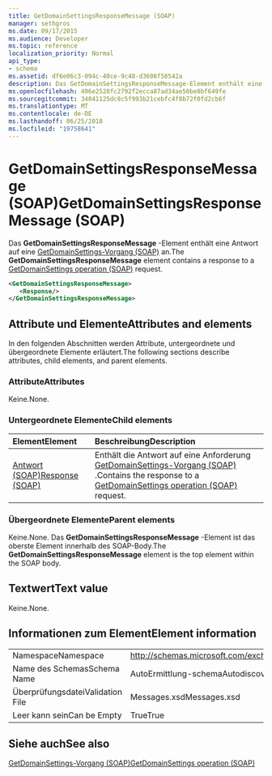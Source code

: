 ```yaml
---
title: GetDomainSettingsResponseMessage (SOAP)
manager: sethgros
ms.date: 09/17/2015
ms.audience: Developer
ms.topic: reference
localization_priority: Normal
api_type:
- schema
ms.assetid: df6e06c3-094c-40ce-9c48-d3608f58542a
description: Das GetDomainSettingsResponseMessage-Element enthält eine Antwort auf eine GetDomainSettings-Vorgang (SOAP) an.
ms.openlocfilehash: 496e2528fc2792f2ecca87ad34ae50be0bf649fe
ms.sourcegitcommit: 34041125dc8c5f993b21cebfc4f8b72f0fd2cb6f
ms.translationtype: MT
ms.contentlocale: de-DE
ms.lasthandoff: 06/25/2018
ms.locfileid: "19758641"
---
```

# <a name="getdomainsettingsresponsemessage-soap"></a><span data-ttu-id="e9228-103">GetDomainSettingsResponseMessage (SOAP)</span><span class="sxs-lookup"><span data-stu-id="e9228-103">GetDomainSettingsResponseMessage (SOAP)</span></span>

<span data-ttu-id="e9228-104">Das **GetDomainSettingsResponseMessage** -Element enthält eine Antwort auf eine [GetDomainSettings-Vorgang (SOAP)](getdomainsettings-operation-soap.md) an.</span><span class="sxs-lookup"><span data-stu-id="e9228-104">The **GetDomainSettingsResponseMessage** element contains a response to a [GetDomainSettings operation (SOAP)](getdomainsettings-operation-soap.md) request.</span></span> 
  
```XML
<GetDomainSettingsResponseMessage>
   <Response/>
</GetDomainSettingsResponseMessage>
```

## <a name="attributes-and-elements"></a><span data-ttu-id="e9228-105">Attribute und Elemente</span><span class="sxs-lookup"><span data-stu-id="e9228-105">Attributes and elements</span></span>

<span data-ttu-id="e9228-106">In den folgenden Abschnitten werden Attribute, untergeordnete und übergeordnete Elemente erläutert.</span><span class="sxs-lookup"><span data-stu-id="e9228-106">The following sections describe attributes, child elements, and parent elements.</span></span>
  
### <a name="attributes"></a><span data-ttu-id="e9228-107">Attribute</span><span class="sxs-lookup"><span data-stu-id="e9228-107">Attributes</span></span>

<span data-ttu-id="e9228-108">Keine.</span><span class="sxs-lookup"><span data-stu-id="e9228-108">None.</span></span>
  
### <a name="child-elements"></a><span data-ttu-id="e9228-109">Untergeordnete Elemente</span><span class="sxs-lookup"><span data-stu-id="e9228-109">Child elements</span></span>

|<span data-ttu-id="e9228-110">**Element**</span><span class="sxs-lookup"><span data-stu-id="e9228-110">**Element**</span></span>|<span data-ttu-id="e9228-111">**Beschreibung**</span><span class="sxs-lookup"><span data-stu-id="e9228-111">**Description**</span></span>|
|:-----|:-----|
|[<span data-ttu-id="e9228-112">Antwort (SOAP)</span><span class="sxs-lookup"><span data-stu-id="e9228-112">Response (SOAP)</span></span>](response-soap.md) <br/> |<span data-ttu-id="e9228-113">Enthält die Antwort auf eine Anforderung [GetDomainSettings-Vorgang (SOAP)](getdomainsettings-operation-soap.md) .</span><span class="sxs-lookup"><span data-stu-id="e9228-113">Contains the response to a [GetDomainSettings operation (SOAP)](getdomainsettings-operation-soap.md) request.</span></span>  <br/> |
   
### <a name="parent-elements"></a><span data-ttu-id="e9228-114">Übergeordnete Elemente</span><span class="sxs-lookup"><span data-stu-id="e9228-114">Parent elements</span></span>

<span data-ttu-id="e9228-115">Keine.</span><span class="sxs-lookup"><span data-stu-id="e9228-115">None.</span></span> <span data-ttu-id="e9228-116">Das **GetDomainSettingsResponseMessage** -Element ist das oberste Element innerhalb des SOAP-Body.</span><span class="sxs-lookup"><span data-stu-id="e9228-116">The **GetDomainSettingsResponseMessage** element is the top element within the SOAP body.</span></span> 
  
## <a name="text-value"></a><span data-ttu-id="e9228-117">Textwert</span><span class="sxs-lookup"><span data-stu-id="e9228-117">Text value</span></span>

<span data-ttu-id="e9228-118">Keine.</span><span class="sxs-lookup"><span data-stu-id="e9228-118">None.</span></span>
  
## <a name="element-information"></a><span data-ttu-id="e9228-119">Informationen zum Element</span><span class="sxs-lookup"><span data-stu-id="e9228-119">Element information</span></span>

|||
|:-----|:-----|
|<span data-ttu-id="e9228-120">Namespace</span><span class="sxs-lookup"><span data-stu-id="e9228-120">Namespace</span></span>  <br/> |http://schemas.microsoft.com/exchange/2010/Autodiscover  <br/> |
|<span data-ttu-id="e9228-121">Name des Schemas</span><span class="sxs-lookup"><span data-stu-id="e9228-121">Schema Name</span></span>  <br/> |<span data-ttu-id="e9228-122">AutoErmittlung-schema</span><span class="sxs-lookup"><span data-stu-id="e9228-122">Autodiscover schema</span></span>  <br/> |
|<span data-ttu-id="e9228-123">Überprüfungsdatei</span><span class="sxs-lookup"><span data-stu-id="e9228-123">Validation File</span></span>  <br/> |<span data-ttu-id="e9228-124">Messages.xsd</span><span class="sxs-lookup"><span data-stu-id="e9228-124">Messages.xsd</span></span>  <br/> |
|<span data-ttu-id="e9228-125">Leer kann sein</span><span class="sxs-lookup"><span data-stu-id="e9228-125">Can be Empty</span></span>  <br/> |<span data-ttu-id="e9228-126">True</span><span class="sxs-lookup"><span data-stu-id="e9228-126">True</span></span>  <br/> |
   
## <a name="see-also"></a><span data-ttu-id="e9228-127">Siehe auch</span><span class="sxs-lookup"><span data-stu-id="e9228-127">See also</span></span>



[<span data-ttu-id="e9228-128">GetDomainSettings-Vorgang (SOAP)</span><span class="sxs-lookup"><span data-stu-id="e9228-128">GetDomainSettings operation (SOAP)</span></span>](getdomainsettings-operation-soap.md)

